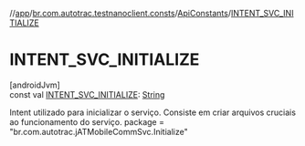 //[app](../../../index.md)/[br.com.autotrac.testnanoclient.consts](../index.md)/[ApiConstants](index.md)/[INTENT_SVC_INITIALIZE](-i-n-t-e-n-t_-s-v-c_-i-n-i-t-i-a-l-i-z-e.md)

# INTENT_SVC_INITIALIZE

[androidJvm]\
const val [INTENT_SVC_INITIALIZE](-i-n-t-e-n-t_-s-v-c_-i-n-i-t-i-a-l-i-z-e.md): [String](https://kotlinlang.org/api/latest/jvm/stdlib/kotlin/-string/index.html)

Intent utilizado para inicializar o serviço. Consiste em criar arquivos cruciais ao funcionamento do serviço. package = &quot;br.com.autotrac.jATMobileCommSvc.Initialize&quot;

